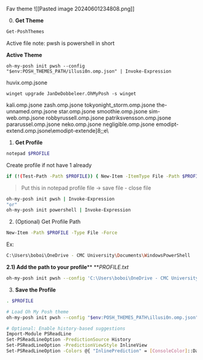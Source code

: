 Fav theme
![[Pasted image 20240601234808.png]]

0) **Get Theme**
```bash
Get-PoshThemes
```
Active file 
note: pwsh is powershell in short

**Active Theme**
```bashnote
oh-my-posh init pwsh --config "$env:POSH_THEMES_PATH/illusi0n.omp.json" | Invoke-Expression
```
huvix.omp.jsone
```
winget upgrade JanDeDobbeleer.OhMyPosh -s winget
```
kali.omp.jsone
zash.omp.jsone
tokyonight_storm.omp.jsone
the-unnamed.omp.jsone
star.omp.jsone
smoothie.omp.jsone
sim-web.omp.jsone
robbyrussell.omp.jsone
patriksvensson.omp.jsone
pararussel.omp.jsone
neko.omp.jsone
negligible.omp.jsone
emodipt-extend.omp.jsone\emodipt-extende]8;;e\


1) **Get Profile**
```bash
notepad $PROFILE
```
Create profile if not have 1 already
```sh
if (!(Test-Path -Path $PROFILE)) { New-Item -ItemType File -Path $PROFILE -Force }
```

> Put this in notepad profile file -> save file - close file
```bash
oh-my-posh init pwsh | Invoke-Expression
"or"
oh-my-posh init powershell | Invoke-Expression
```

2) (Optional) Get Profile Path
```bash
New-Item -Path $PROFILE -Type File -Force
```
Ex: 
```bash
C:\Users\boboi\OneDrive - CMC University\Documents\WindowsPowerShell
```

**2.1) Add the path to your profile****
***PROFILE.txt*
```bash
oh-my-posh init pwsh --config 'C:\Users\boboi\OneDrive - CMC University\Documents\WindowsPowerShell' | Invoke-Expression
```

3) **Save the Profile**
```bash
. $PROFILE
```




```sh
# Load Oh My Posh theme
oh-my-posh init pwsh --config "$env:POSH_THEMES_PATH\illusi0n.omp.json" | Invoke-Expression

# Optional: Enable history-based suggestions
Import-Module PSReadLine
Set-PSReadLineOption -PredictionSource History
Set-PSReadLineOption -PredictionViewStyle InlineView
Set-PSReadLineOption -Colors @{ "InlinePrediction" = [ConsoleColor]::DarkGray }
```